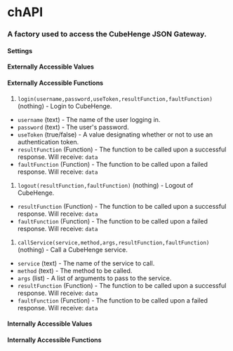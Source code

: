 # chAPI

### A factory used to access the CubeHenge JSON Gateway.


#### Settings



#### Externally Accessible Values



#### Externally Accessible Functions

1. `login(username,password,useToken,resultFunction,faultFunction)` (nothing) - Login to CubeHenge.

 - `username` (text) - The name of the user logging in.
 - `password` (text) - The user's password.
 - `useToken` (true/false) - A value designating whether or not to use an authentication token.
 - `resultFunction` (Function) - The function to be called upon a successful response. Will receive: `data`
 - `faultFunction` (Function) - The function to be called upon a failed response. Will receive: `data`

1. `logout(resultFunction,faultFunction)` (nothing) - Logout of CubeHenge.

 - `resultFunction` (Function) - The function to be called upon a successful response. Will receive: `data`
 - `faultFunction` (Function) - The function to be called upon a failed response. Will receive: `data`

1. `callService(service,method,args,resultFunction,faultFunction)` (nothing) - Call a CubeHenge service.

 - `service` (text) - The name of the service to call.
 - `method` (text) - The method to be called.
 - `args` (list) - A list of arguments to pass to the service.
 - `resultFunction` (Function) - The function to be called upon a successful response. Will receive: `data`
 - `faultFunction` (Function) - The function to be called upon a failed response. Will receive: `data`



#### Internally Accessible Values



#### Internally Accessible Functions



